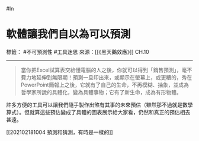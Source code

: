 #ln 
# 軟體讓我們自以為可以預測
標籤： #不可預測性 #工具迷思 
來源：[[《黑天鵝效應》]] CH.10

---

> 當你把Excel試算表交給懂電腦的人之後，你就可以得到「銷售預測」，毫不費力地延伸到無限期！預測一旦印出來，或顯示在螢幕上，或更糟的，秀在PowerPoint簡報上之後，它就有了自己的生命，不再模糊、抽象，並成為哲學家所說的具體化，變為具體事物；它有了新生命，成為有形物體。

許多方便的工具可以讓我們隨手製作出煞有其事的未來預估（雖然那不過就是數學算式）。但就算這些預估變成了具體的圖表展示給大家看，仍然和真正的預估相去甚遠。

[[202102181004 預測和猜測，有時是一樣的]]